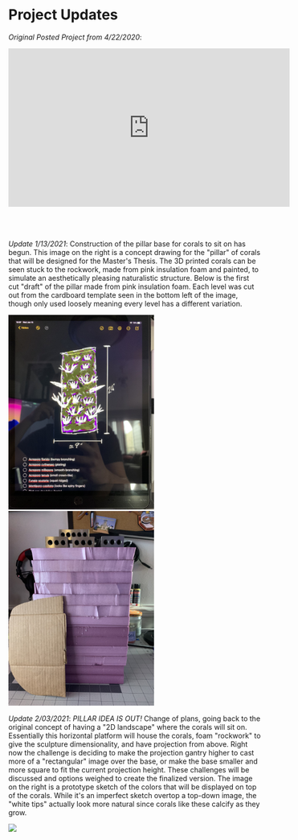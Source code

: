 # Project Updates

*Original Posted Project from 4/22/2020*: 
<iframe width="560" height="315" src="https://www.youtube.com/embed/XFiy_uySuX0" frameborder="0" allow="accelerometer; autoplay; clipboard-write; encrypted-media; gyroscope; picture-in-picture" allowfullscreen></iframe>

<br><br>

*Update 1/13/2021*: Construction of the pillar base for corals to sit on has begun. This image on the right is a concept drawing for the "pillar" of corals that will be designed for the Master's Thesis. The 3D printed corals can be seen stuck to the rockwork, made from pink insulation foam and painted, to simulate an aesthetically pleasing naturalistic structure. Below is the first cut "draft" of the pillar made from pink insulation foam. Each level was cut out from the cardboard template seen in the bottom left of the image, though only used loosely meaning every level has a different variation.

<img src="IMG_2770.jpg" width=290 height=387 /> <img src="IMG_2772.jpg" width=290 height=387 />

*Update 2/03/2021*: *PILLAR IDEA IS OUT!* Change of plans, going back to the original concept of having a "2D landscape" where the corals will sit on. Essentially this horizontal platform will house the corals, foam "rockwork" to give the sculpture dimensionality, and have projection from above. Right now the challenge is deciding to make the projection gantry higher to cast more of a "rectangular" image over the base, or make the base smaller and more square to fit the current projection height. These challenges will be discussed and options weighed to create the finalized version. The image on the right is a prototype sketch of the colors that will be displayed on top of the corals. While it's an imperfect sketch overtop a top-down image, the "white tips" actually look more natural since corals like these calcify as they grow.

<img src="https://static.wixstatic.com/media/6c15d3_f745bd5d0db54a9e8c26de81f6c61c04~mv2.jpg/v1/fill/w_290,h_387,al_c,q_80,usm_0.66_1.00_0.01/Untitled_Artwork.webp" />
